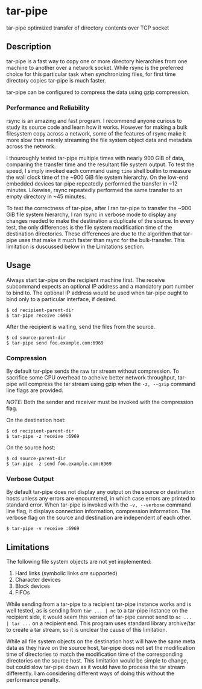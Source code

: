 # tar-pipe

tar-pipe optimized transfer of directory contents over TCP socket

## Description

tar-pipe is a fast way to copy one or more directory hierarchies from
one machine to another over a network socket. While rsync is the
preferred choice for this particular task when synchronizing files,
for first time directory copies tar-pipe is much faster.

tar-pipe can be configured to compress the data using gzip
compression.

### Performance and Reliability

rsync is an amazing and fast program. I recommend anyone curious to
study its source code and learn how it works. However for making a
bulk filesystem copy across a network, some of the features of rsync
make it more slow than merely streaming the file system object data
and metadata across the network.

I thouroughly tested tar-pipe multiple times with nearly 900 GiB of
data, comparing the transfer time and the resultant file system
output. To test the speed, I simply invoked each command using `time`
shell builtin to measure the wall clock time of the ~900 GiB file
system hierarchy. On the low-end embedded devices tar-pipe repeatedly
performed the transfer in ~12 minutes. Likewise, rsync repeatedly
performed the same transfer to an empty directory in ~45 minutes.

To test the correctness of tar-pipe, after I ran tar-pipe to transfer
the ~900 GiB file system hierarchy, I ran rsync in verbose mode to
display any changes needed to make the destination a duplicate of the
source. In every test, the only differences is the file system
modification time of the destination directories. These differences
are due to the algorithm that tar-pipe uses that make it much faster
than rsync for the bulk-transfer. This limitation is duscussed below
in the Limitations section.

## Usage

Always start tar-pipe on the recipient machine first. The receive
subcommand expects an optional IP address and a mandatory port number
to bind to. The optional IP address would be used when tar-pipe ought
to bind only to a particular interface, if desired.

    $ cd recipient-parent-dir
    $ tar-pipe receive :6969

After the recipient is waiting, send the files from the source.

    $ cd source-parent-dir
    $ tar-pipe send foo.example.com:6969

### Compression

By default tar-pipe sends the raw tar stream without compression. To
sacrifice some CPU overhead to acheive better network throughput,
tar-pipe will compress the tar stream using gzip when the `-z, --gzip`
command line flags are provided.

*NOTE:* Both the sender and receiver must be invoked with the
compression flag.

On the destination host:

    $ cd recipient-parent-dir
    $ tar-pipe -z receive :6969

On the source host:

    $ cd source-parent-dir
    $ tar-pipe -z send foo.example.com:6969

### Verbose Output

By default tar-pipe does not display any output on the source or
destination hosts unless any errors are encountered, in which case
errors are printed to standard error. When tar-pipe is invoked with
the `-v, --verbose` command line flag, it displays connection
information, compression information. The verbose flag on the source
and destination are independent of each other.

    $ tar-pipe -v receive :6969

## Limitations

The following file system objects are not yet implemented:

1. Hard links (symbolic links _are_ supported)
1. Character devices
1. Block devices
1. FIFOs

While sending from a tar-pipe to a recipient tar-pipe instance works
and is well tested, as is sending from `tar ... | nc` to a tar-pipe
instance on the recipient side, it would seem this version of tar-pipe
cannot send to `nc ... | tar ...` on a recipient end. This program
uses standard library archive/tar to create a tar stream, so it is
unclear the cause of this limitation.

While all file system objects on the destination host will have the
same meta data as they have on the source host, tar-pipe does not set
the modification time of directories to match the modification time of
the corresponding directories on the source host. This limitation
would be simple to change, but could slow tar-pipe down as it would
have to process the tar stream differently. I am considering different
ways of doing this without the performance penalty.
